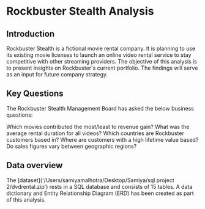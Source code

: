 # Rockbuster Stealth Analysis 
## Introduction
Rockbuster Stealth is a fictional movie rental company. It is planning to use its existing movie licenses to launch an online video rental service to stay competitive with other streaming providers. The objective of this analysis is to present insights on Rockbuster's current portfolio. The findings will serve as an input for future company strategy.
## Key Questions
The Rockbuster Stealth Management Board has asked the below business questions:

Which movies contributed the most/least to revenue gain?
What was the average rental duration for all videos?
Which countries are Rockbuster customers based in?
Where are customers with a high lifetime value based?
Do sales figures vary between geographic regions?
 ## Data overview
 The [dataset]('/Users/samiyamalhotra/Desktop/Samiya/sql project 2/dvdrental.zip') rests in a SQL database and consists of 15 tables. A data dictionary and Entity Relationship Diagram (ERD) has been created as part of this analysis.
